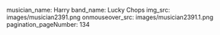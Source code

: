 musician_name: Harry
band_name: Lucky Chops
img_src: images/musician2391.png
onmouseover_src: images/musician2391.1.png
pagination_pageNumber: 134